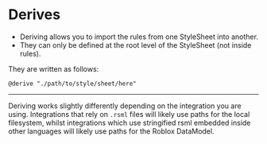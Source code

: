 # Derives

- Deriving allows you to import the rules from one StyleSheet into another.
- They can only be defined at the root level of the StyleSheet (not inside rules).

They are written as follows:

```rsml
@derive "./path/to/style/sheet/here"
```

- - -

Deriving works slightly differently depending on the integration you are using.
Integrations that rely on `.rsml` files will likely use paths for the local filesystem, whilst integrations which use stringified rsml embedded inside other languages will likely use paths for the Roblox DataModel.